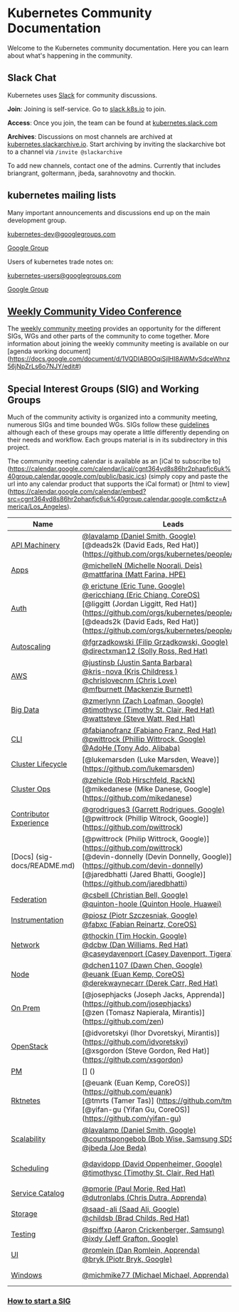 # Kubernetes Community Documentation

Welcome to the Kubernetes community documentation. Here you can learn about what's happening in the community.

## Slack Chat

Kubernetes uses [Slack](http://slack.com) for community discussions.

**Join**: Joining is self-service.  Go to [slack.k8s.io](http://slack.k8s.io) to join.

**Access**: Once you join, the team can be found at [kubernetes.slack.com](http://kubernetes.slack.com)

**Archives**: Discussions on most channels are archived at [kubernetes.slackarchive.io](http://kubernetes.slackarchive.io).  Start archiving by inviting the slackarchive bot to a channel via `/invite @slackarchive`

To add new channels, contact one of the admins. Currently that includes briangrant, goltermann, jbeda, sarahnovotny and thockin.

## kubernetes mailing lists

Many important announcements and discussions end up on the main development group.

kubernetes-dev@googlegroups.com

[Google Group](https://groups.google.com/forum/#!forum/kubernetes-dev)

Users of kubernetes trade notes on:

kubernetes-users@googlegroups.com

[Google Group](https://groups.google.com/forum/#!forum/kubernetes-users)


## [Weekly Community Video Conference](community/README.md)

The [weekly community meeting](https://zoom.us/my/kubernetescommunity) provides an opportunity for the different SIGs, WGs and other parts of the community to come together.  More information about joining the weekly community meeting is available on our [agenda working document] (https://docs.google.com/document/d/1VQDIAB0OqiSjIHI8AWMvSdceWhnz56jNpZrLs6o7NJY/edit#)

## Special Interest Groups (SIG) and Working Groups

Much of the community activity is organized into a community meeting, numerous SIGs and time bounded WGs. SIGs follow these [guidelines](governance.md) although each of these groups may operate a little differently depending on their needs and workflow. Each groups material is in its subdirectory in this project.

The community meeting calendar is available as an [iCal to subscribe to] (https://calendar.google.com/calendar/ical/cgnt364vd8s86hr2phapfjc6uk%40group.calendar.google.com/public/basic.ics) (simply  copy and paste the url into any calendar product that supports the iCal format) or [html to view] (https://calendar.google.com/calendar/embed?src=cgnt364vd8s86hr2phapfjc6uk%40group.calendar.google.com&ctz=America/Los_Angeles).

| Name | Leads | Group | Slack Channel | Meetings |
|------|-------|-------|---------------|----------|
| [API Machinery](sig-api-machinery/README.md) | [@lavalamp (Daniel Smith, Google)](https://github.com/lavalamp) <br> [@deads2k (David Eads, Red Hat)] (https://github.com/orgs/kubernetes/people/deads2k)| [Group](https://groups.google.com/forum/#!forum/kubernetes-sig-api-machinery) | [#sig-api-machinery](https://kubernetes.slack.com/messages/sig-api-machinery/) | [Every other Wednesday at 11:00 AM PST](https://staging.talkgadget.google.com/hangouts/_/google.com/kubernetes-sig) |
| [Apps](sig-apps/README.md) | [@michelleN (Michelle Noorali, Deis)](https://github.com/michelleN)<br>[@mattfarina (Matt Farina, HPE)](https://github.com/mattfarina) | [Group](https://groups.google.com/forum/#!forum/kubernetes-sig-apps) | [#sig-apps](https://kubernetes.slack.com/messages/sig-apps) | [Mondays 9:00AM PST](https://zoom.us/j/4526666954) |
| [Auth](sig-auth/README.md) | [@ erictune (Eric Tune, Google)](https://github.com/erictune)<br> [@ericchiang (Eric Chiang, CoreOS)](https://github.com/orgs/kubernetes/people/ericchiang)<br> [@liggitt (Jordan Liggitt, Red Hat)] (https://github.com/orgs/kubernetes/people/liggitt) <br> [@deads2k (David Eads, Red Hat)] (https://github.com/orgs/kubernetes/people/deads2k) | [Group](https://groups.google.com/forum/#!forum/kubernetes-sig-auth) | [#sig-auth](https://kubernetes.slack.com/messages/sig-auth/) | Biweekly [Wednesdays at 1100 to 1200 PT](https://zoom.us/my/k8s.sig.auth) |
| [Autoscaling](sig-autoscaling/README.md) | [@fgrzadkowski (Filip Grządkowski, Google)](https://github.com/fgrzadkowski)<br> [@directxman12 (Solly Ross, Red Hat)](https://github.com/directxman12) | [Group](https://groups.google.com/forum/#!forum/kubernetes-sig-autoscaling) | [#sig-autoscaling](https://kubernetes.slack.com/messages/sig-autoscaling/) | Biweekly (or triweekly) on [Thurs at 0830 PT](https://plus.google.com/hangouts/_/google.com/k8s-autoscaling) |
| [AWS](sig-aws/README.md) | [@justinsb (Justin Santa Barbara)](https://github.com/justinsb)<br>[@kris-nova (Kris Childress	)](https://github.com/kris-nova)<br>[@chrislovecnm (Chris Love)](https://github.com/chrislovecnm)<br>[@mfburnett (Mackenzie Burnett)](https://github.com/mfburnett) | [Group](https://groups.google.com/forum/#!forum/kubernetes-sig-aws) | [#sig-aws](https://kubernetes.slack.com/messages/sig-aws/) | 1st/3rd Friday at 9:00AM PST on [Zoom](https://zoom.us/my/k8ssigaws) |
| [Big Data](sig-big-data/README.md) | [@zmerlynn (Zach Loafman, Google)](https://github.com/zmerlynn)<br>[@timothysc (Timothy St. Clair, Red Hat)](https://github.com/timothysc)<br>[@wattsteve (Steve Watt, Red Hat)](https://github.com/wattsteve) | [Group](https://groups.google.com/forum/#!forum/kubernetes-sig-big-data) | [#sig-big-data](https://kubernetes.slack.com/messages/sig-big-data/) | Suspended |
| [CLI](sig-cli/README.md) | [@fabianofranz (Fabiano Franz, Red Hat)](https://github.com/fabianofranz)<br>[@pwittrock (Phillip Wittrock, Google)](https://github.com/pwittrock)<br>[@AdoHe (Tony Ado, Alibaba)](https://github.com/AdoHe) | [Group](https://groups.google.com/forum/#!forum/kubernetes-sig-cli) | [#sig-cli](https://kubernetes.slack.com/messages/sig-cli) | Bi-weekly Wednesdays at 9:00 AM PT on [Zoom](https://zoom.us/my/sigcli) |
| [Cluster Lifecycle](sig-cluster-lifecycle/README.md) | [@lukemarsden (Luke Marsden, Weave)] (https://github.com/lukemarsden) | [Group](https://groups.google.com/forum/#!forum/kubernetes-sig-cluster-lifecycle) | [#sig-cluster-lifecycle](https://kubernetes.slack.com/messages/sig-cluster-lifecycle) | Tuesdays at 09:00 AM PST on [Zoom](https://zoom.us/j/166836​624) |
| [Cluster Ops](sig-cluster-ops/README.md) | [@zehicle (Rob Hirschfeld, RackN)](https://github.com/zehicle) <br> [@mikedanese (Mike Danese, Google] (https://github.com/mikedanese) | [Group](https://groups.google.com/forum/#!forum/kubernetes-sig-cluster-ops) | [#sig-cluster-ops](https://kubernetes.slack.com/messages/sig-cluster-ops) | Thursdays at 1:00 PM PST on [hangouts](https://plus.google.com/hangouts/_/google.com/sig-cluster-ops)|
| [Contributor Experience](sig-contribx/README.md) | [@grodrigues3 (Garrett Rodrigues, Google)](https://github.com/Grodrigues3) <br> [@pwittrock (Phillip Witrock, Google)] (https://github.com/pwittrock) | [Group](https://groups.google.com/forum/#!forum/kubernetes-wg-contribex) | [#wg-contribex] (https://kubernetes.slack.com/messages/wg-contribex) | Biweekly Wednesdays 9:30 AM PST on [zoom] (https://zoom.us/j/4730809290) |
| [Docs] (sig-docs/README.md) | [@pwittrock (Philip Wittrock, Google)] (https://github.com/pwittrock) <br> [@devin-donnelly (Devin Donnelly, Google)] (https://github.com/devin-donnelly) <br> [@jaredbhatti (Jared Bhatti, Google)] (https://github.com/jaredbhatti)| [Group] (https://groups.google.com/forum/#!forum/kubernetes-sig-docs) | [#sig-docs] (https://kubernetes.slack.com/messages/sig-docs) | Tuesdays @ 10:30AM PST on [Zoom](https://zoom.us/j/4730809290) |
| [Federation](sig-federation/README.md) | [@csbell (Christian Bell, Google)](https://github.com/csbell) <br> [@quinton-hoole (Quinton Hoole, Huawei)](https://github.com/quinton-hoole) | [Group](https://groups.google.com/forum/#!forum/kubernetes-sig-federation) | [#sig-federation](https://kubernetes.slack.com/messages/sig-federation/) | Bi-weekly on Thursdays at 9:30 AM PT on [hangouts](https://plus.google.com/hangouts/_/google.com/ubernetes) |
| [Instrumentation](sig-instrumentation/README.md) | [@piosz (Piotr Szczesniak, Google)](https://github.com/piosz) <br> [@fabxc (Fabian Reinartz, CoreOS)](https://github.com/fabxc) | [Group](https://groups.google.com/forum/#!forum/kubernetes-sig-instrumentation) | [#sig-instrumentation](https://kubernetes.slack.com/messages/sig-instrumentation) | [Thursdays at 9.30 AM PST](https://zoom.us/j/5342565819) |
| [Network](sig-network/README.md) | [@thockin (Tim Hockin, Google)](https://github.com/thockin)<br> [@dcbw (Dan Williams, Red Hat)](https://github.com/dcbw)<br> [@caseydavenport (Casey Davenport, Tigera)](https://github.com/caseydavenport) | [Group](https://groups.google.com/forum/#!forum/kubernetes-sig-network) | [#sig-network](https://kubernetes.slack.com/messages/sig-network/) | Thursdays at 2:00 PM PST on [Zoom](https://zoom.us/j/5806599998) |
| [Node](sig-node/README.md) | [@dchen1107 (Dawn Chen, Google)](https://github.com/dchen1107)<br>[@euank (Euan Kemp, CoreOS)](https://github.com/orgs/kubernetes/people/euank)<br>[@derekwaynecarr (Derek Carr, Red Hat)](https://github.com/derekwaynecarr) | [Group](https://groups.google.com/forum/#!forum/kubernetes-sig-node) | [#sig-node](https://kubernetes.slack.com/messages/sig-node/) | [Tuesdays at 10:00 PT](https://plus.google.com/hangouts/_/google.com/sig-node-meetup?authuser=0) |
| [On Prem](sig-onprem/README.md) | [@josephjacks (Joseph Jacks, Apprenda)] (https://github.com/josephjacks) <br> [@zen (Tomasz Napierala, Mirantis)] (https://github.com/zen)| [Group](https://groups.google.com/forum/#!forum/kubernetes-sig-on-prem) | [#sig-onprem](https://kubernetes.slack.com/messages/sig-onprem/) | Every second Wednesday at 8 PM PST / 11 PM EST |
| [OpenStack](sig-openstack/README.md) | [@idvoretskyi (Ihor Dvoretskyi, Mirantis)] (https://github.com/idvoretskyi) <br> [@xsgordon (Steve Gordon, Red Hat)] (https://github.com/xsgordon)| [Group](https://groups.google.com/forum/#!forum/kubernetes-sig-openstack) | [#sig-openstack](https://kubernetes.slack.com/messages/sig-openstack/) | Every second Wednesday at 5 PM PDT / 2 PM EDT |
| [PM](project-managers/README.md) | [] ()| [Group](https://groups.google.com/forum/#!forum/kubernetes-pm) | []() | TBD|
| [Rktnetes](sig-rktnetes/README.md) | [@euank (Euan Kemp, CoreOS)] (https://github.com/euank) <br> [@tmrts (Tamer Tas)] (https://github.com/tmrts) <br> [@yifan-gu (Yifan Gu, CoreOS)] (https://github.com/yifan-gu) | [Group](https://groups.google.com/forum/#!forum/kubernetes-sig-rktnetes) | [#sig-rktnetes](https://kubernetes.slack.com/messages/sig-rktnetes/) | [As needed (ad-hoc)](https://zoom.us/j/830298957) |
| [Scalability](sig-scalability/README.md) | [@lavalamp (Daniel Smith, Google)](https://github.com/lavalamp)<br>[@countspongebob (Bob Wise, Samsung SDS)](https://github.com/countspongebob)<br>[@jbeda (Joe Beda)](https://github.com/jbeda) | [Group](https://groups.google.com/forum/#!forum/kubernetes-sig-scale) | [#sig-scale](https://kubernetes.slack.com/messages/sig-scale/) | [Thursdays at 09:00 PT](https://zoom.us/j/989573207) |
| [Scheduling](sig-scheduling/README.md) | [@davidopp (David Oppenheimer, Google)](https://github.com/davidopp)<br>[@timothysc (Timothy St. Clair, Red Hat)](https://github.com/timothysc) | [Group](https://groups.google.com/forum/#!forum/kubernetes-sig-scheduling) | [#sig-scheduling](https://kubernetes.slack.com/messages/sig-scheduling/) | Alternate between Mondays at 1 PM PT and Wednesdays at 12:30 AM PT on [Zoom](https://zoom.us/zoomconference?m=rN2RrBUYxXgXY4EMiWWgQP6Vslgcsn86) |
| [Service Catalog](sig-service-catalog/README.md) | [@pmorie (Paul Morie, Red Hat)](https://github.com/pmorie) <br> [@dutronlabs (Chris Dutra, Apprenda)](github.com/dutronlabs) | [Group](https://groups.google.com/forum/#!forum/kubernetes-sig-service-catalog) | [#sig-service-catalog](https://kubernetes.slack.com/messages/sig-service-catalog/) | [Mondays at 1 PM PST](https://zoom.us/j/7201225346) |
| [Storage](sig-storage/README.md) | [@saad-ali (Saad Ali, Google)](https://github.com/saad-ali)<br>[@childsb (Brad Childs, Red Hat)](https://github.com/childsb) | [Group](https://groups.google.com/forum/#!forum/kubernetes-sig-storage)  | [#sig-storage](https://kubernetes.slack.com/messages/sig-storage/) | Bi-weekly Thursdays 9 AM PST (or more frequently) on [Zoom](https://zoom.us/j/614261834) |
| [Testing](sig-testing/README.md) | [@spiffxp (Aaron Crickenberger, Samsung)](https://github.com/spiffxp)<br>[@ixdy (Jeff Grafton, Google)](https://github.com/ixdy) | [Group](https://groups.google.com/forum/#!forum/kubernetes-sig-testing) | [#sig-testing](https://kubernetes.slack.com/messages/sig-testing/) | [Tuesdays at 9:30 AM PT](https://zoom.us/j/553910341) |
| [UI](sig-ui/README.md) | [@romlein (Dan Romlein, Apprenda)](https://github.com/romlein)<br> [@bryk (Piotr Bryk, Google)](https://github.com/bryk) | [Group](https://groups.google.com/forum/#!forum/kubernetes-sig-ui) | [#sig-ui](https://kubernetes.slack.com/messages/sig-ui/) | Wednesdays at 4:00 PM CEST |
| [Windows](sig-windows/README.md) | [@michmike77 (Michael Michael, Apprenda)](https://github.com/michmike)| [Group](https://groups.google.com/forum/#!forum/kubernetes-sig-windows) | [#sig-windows](https://kubernetes.slack.com/messages/sig-windows) | Bi-weekly Tuesdays at 10:00 AM PT |

### [How to start a SIG](sig-creation-procedure.md)

